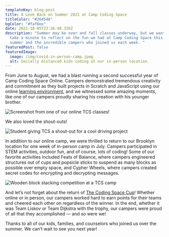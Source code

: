 ```yaml
---
templateKey: blog-post
title: A Look Back on Summer 2021 at Camp Coding Space
titleColor: "#264548"
bgColor: "#faf6ee"
date: 2021-10-05T23:26:48.326Z
description: "Summer may be over and fall classes underway, but we wanted to
  take a minute to reflect on the fun we had at Camp Coding Space this past
  summer and the incredible campers who joined us each week. "
featuredPost: false
featuredImage:
  image: /img/covid-in-person-camp.jpeg
  alt: Socially distanced kids coding at our in-person location.
---
```

From June to August, we had a blast running a second successful year of Camp Coding Space Online. Campers demonstrated tremendous creativity and commitment as they built projects in Scratch and JavaScript using our online [learning environment](https://coding.space/), and we witnessed some amazing moments, like one of our campers proudly sharing his creation with his younger brother.

![Screenshot from one of our online TCS classes!](/img/tcs-class-online-screenshot.png "Screenshot from one of our online TCS classes!")

We also loved the shout-outs!

![Student giving TCS a shout-out for a cool driving project](/img/project-extremely-normal-driving.png "Student giving TCS a shout-out for a cool driving project")

In addition to our online camp, we were thrilled to return to our Brooklyn location for one week of in-person camp in July. Campers participated in STEM activities, outdoor fun, and of course, lots of coding! Some of our favorite activities included Feats of Balance, where campers engineered structures out of cups and popsicle sticks to suspend as many blocks as possible over empty space, and Cypher Wheels, where campers created secret codes for encrypting and decrypting messages. 

![Wooden block stacking competition at a TCS camp](/img/wooden-block-stacking-competition.jpeg)

And let’s not forget about the return of [The Coding Space Cup](/blog/2022-02-04-the-coding-space-cup-where-legends-are-made)! Whether online or in person, our campers worked hard to earn points for their teams and cheered each other on regardless of the winner. In the end, whether it was Team Liskov or Team Dijkstra with the trophy, our campers were proud of all that they accomplished — and so were we!

Thanks to all of our kids, families, and counselors who joined us over the summer. We can’t wait to see you next year!
